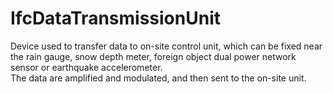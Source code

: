 IfcDataTransmissionUnit
=======================
Device used to transfer data to on-site control unit, which can be fixed near
the rain gauge, snow depth meter, foreign object dual power network sensor or
earthquake accelerometer.  
The data are amplified and modulated, and then sent to the on-site unit.


